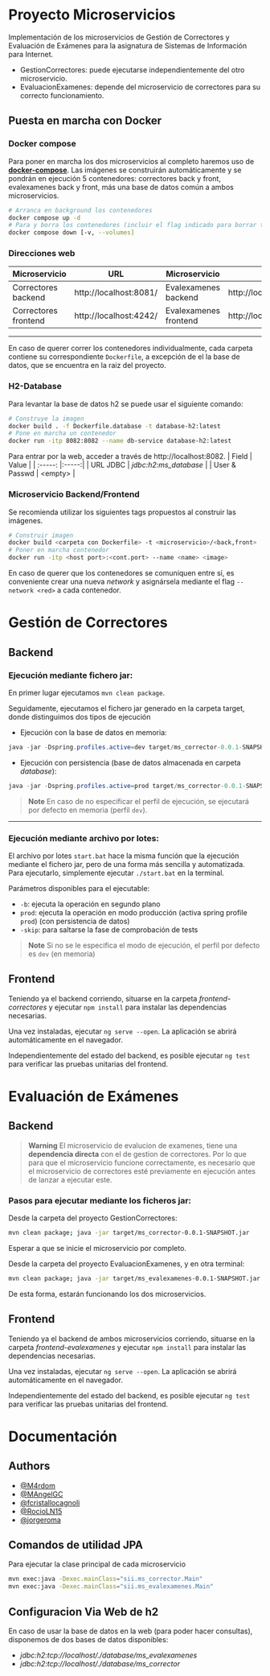 
# Proyecto Microservicios

Implementación de los microservicios de Gestión de Correctores y Evaluación de Exámenes para la asignatura de Sistemas de Información para Internet.
- GestionCorrectores: puede ejecutarse independientemente del otro microservicio.
- EvaluacionExamenes: depende del microservicio de correctores para su correcto funcionamiento.

## Puesta en marcha con Docker
### Docker compose
Para poner en marcha los dos microservicios al completo haremos uso de **[docker-compose](https://docs.docker.com/compose/gettingstarted/)**. Las imágenes se construirán automáticamente y se pondrán en ejecución 5 contenedores: correctores back y front, evalexamenes back y front, más una base de datos común a ambos microservicios.

```bash
# Arranca en background los contenedores
docker compose up -d
# Para y borra los contenedores (incluir el flag indicado para borrar tambien el volumen de datos)
docker compose down [-v, --volumes]
```

### Direcciones web
| Microservicio | URL | Microservicio | URL |
| -------- | --- | ------ | ---- |
| Correctores backend | http://localhost:8081/ | Evalexamenes backend | http://localhost:8080/ |
| Correctores frontend | http://localhost:4242/ | Evalexamenes frontend | http://localhost:4200/ |

---

En caso de querer correr los contenedores individualmente, cada carpeta contiene su correspondiente `Dockerfile`, a excepción de el la base de datos, que se encuentra en la raiz del proyecto.

### H2-Database

Para levantar la base de datos h2 se puede usar el siguiente comando:
```bash
# Construye la imagen
docker build . -f Dockerfile.database -t database-h2:latest
# Pone en marcha un contenedor
docker run -itp 8082:8082 --name db-service database-h2:latest
```
Para entrar por la web, acceder a través de http://localhost:8082.
| Field | Value |
| :-----: |:-----:|
| URL JDBC | *jdbc:h2:ms_database* |
| User & Passwd  | \<empty> |

### Microservicio Backend/Frontend
Se recomienda utilizar los siguientes tags propuestos al construir las imágenes.
```bash
# Construir imagen
docker build <carpeta con Dockerfile> -t <microservicio>/<back,front>
# Poner en marcha contenedor
docker run -itp <host port>:<cont.port> --name <name> <image>
```
En caso de querer que los contenedores se comuniquen entre sí, es conveniente crear una nueva *network* y asignársela mediante el flag `--network <red>` a cada contenedor.

# Gestión de Correctores
## Backend
### Ejecución mediante fichero jar:

En primer lugar ejecutamos `mvn clean package`.

Seguidamente, ejecutamos el fichero jar generado en la carpeta target, donde distinguimos dos tipos de ejecución
- Ejecución con la base de datos en memoria:
```java
java -jar -Dspring.profiles.active=dev target/ms_corrector-0.0.1-SNAPSHOT.jar
```
- Ejecución con persistencia (base de datos almacenada en carpeta *database*):
```java
java -jar -Dspring.profiles.active=prod target/ms_corrector-0.0.1-SNAPSHOT.jar
```
> **Note**
> En caso de no especificar el perfil de ejecución, se ejecutará por defecto en memoria (perfil `dev`).
- - -
### Ejecución mediante archivo por lotes:

El archivo por lotes `start.bat` hace la misma función que la ejecución mediante el fichero jar, pero de una forma más sencilla y automatizada. Para ejecutarlo, simplemente ejecutar `./start.bat` en la terminal.

Parámetros disponibles para el ejecutable:
- `-b`: ejecuta la operación en segundo plano
- `prod`: ejecuta la operación en modo producción (activa spring profile `prod`) (con persistencia de datos)
- `-skip`: para saltarse la fase de comprobación de tests

> **Note**
> Si no se le especifica el modo de ejecución, el perfil por defecto es `dev` (en memoria)

## Frontend
Teniendo ya el backend corriendo, situarse en la carpeta *frontend-correctores* y ejecutar `npm install` para instalar las dependencias necesarias.

Una vez instaladas, ejecutar `ng serve --open`. La aplicación se abrirá automáticamente en el navegador.

Independientemente del estado del backend, es posible ejecutar `ng test` para verificar las pruebas unitarias del frontend.

# Evaluación de Exámenes

## Backend

> **Warning**
> El microservicio de evalucion de examenes, tiene una **dependencia directa** con el de gestion de correctores. Por lo que para que el microservicio funcione correctamente, es necesario que el microservicio de correctores esté previamente en ejecución antes de lanzar a ejecutar este.

### Pasos para ejecutar mediante los ficheros jar:
Desde la carpeta del proyecto GestionCorrectores: 
```bash
mvn clean package; java -jar target/ms_corrector-0.0.1-SNAPSHOT.jar
```
Esperar a que se inicie el microservicio por completo.

Desde la carpeta del proyecto EvaluacionExamenes, y en otra terminal: 
```bash 
mvn clean package; java -jar target/ms_evalexamenes-0.0.1-SNAPSHOT.jar
```
De esta forma, estarán funcionando los dos microservicios.
## Frontend

Teniendo ya el backend de ambos microservicios corriendo, situarse en la carpeta *frontend-evalexamenes* y ejecutar `npm install` para instalar las dependencias necesarias.

Una vez instaladas, ejecutar `ng serve --open`. La aplicación se abrirá automáticamente en el navegador.

Independientemente del estado del backend, es posible ejecutar `ng test` para verificar las pruebas unitarias del frontend.
# Documentación
## Authors

- [@M4rdom](https://www.github.com/M4rdom)
- [@MAngelGC](https://www.github.com/MAngelGC)
- [@fcristallocagnoli](https://www.github.com/fcristallocagnoli)
- [@RocioLN15](https://github.com/RocioLN15)
- [@jorgeroma](https://github.com/jorgeroma)

## Comandos de utilidad JPA

Para ejecutar la clase principal de cada microservicio
```bash
mvn exec:java -Dexec.mainClass="sii.ms_corrector.Main"
mvn exec:java -Dexec.mainClass="sii.ms_evalexamenes.Main"
```
## Configuracion Via Web de h2
En caso de usar la base de datos en la web (para poder hacer consultas), disponemos de dos bases de datos disponibles:
- *jdbc:h2:tcp://localhost/./database/ms_evalexamenes*
- *jdbc:h2:tcp://localhost/./database/ms_corrector*
